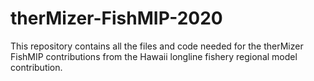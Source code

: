 # therMizer-FishMIP-2020

This repository contains all the files and code needed for the therMizer FishMIP contributions from the Hawaii longline fishery regional model contribution.
